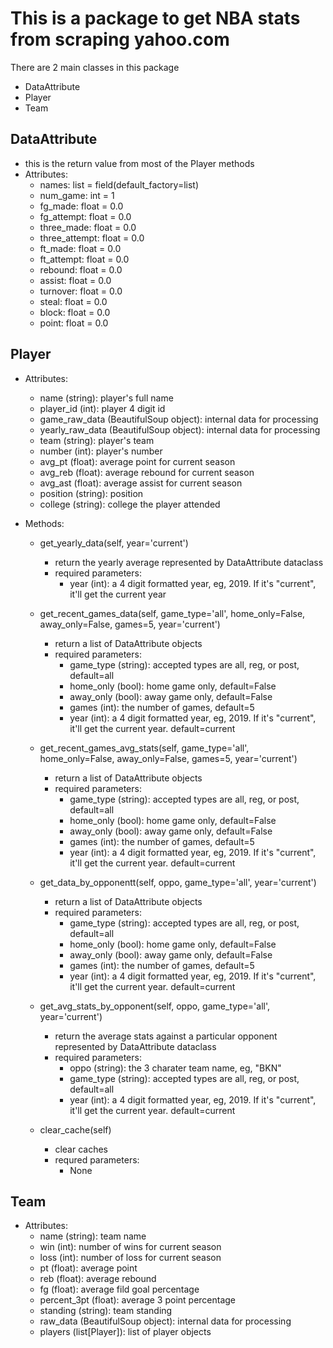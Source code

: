 # This is a package to get NBA stats from scraping yahoo.com

There are 2 main classes in this package
* DataAttribute
* Player
* Team

## DataAttribute
* this is the return value from most of the Player methods
* Attributes:
  * names: list = field(default_factory=list)
  * num_game: int = 1
  * fg_made: float = 0.0
  * fg_attempt: float = 0.0
  * three_made: float = 0.0
  * three_attempt: float = 0.0
  * ft_made: float = 0.0
  * ft_attempt: float = 0.0
  * rebound: float = 0.0
  * assist: float = 0.0
  * turnover: float = 0.0
  * steal: float = 0.0
  * block: float = 0.0
  * point: float = 0.0

## Player
* Attributes:
  * name (string):                              player's full name
  * player_id (int):                            player 4 digit id
  * game_raw_data (BeautifulSoup object):       internal data for processing
  * yearly_raw_data (BeautifulSoup object):     internal data for processing
  * team (string):                              player's team
  * number (int):                               player's number
  * avg_pt (float):                             average point for current season
  * avg_reb (float):                            average rebound for current season
  * avg_ast (float):                            average assist for current season
  * position (string):                          position
  * college (string):                           college the player attended

* Methods:
  * get_yearly_data(self, year='current')
    * return the yearly average represented by DataAttribute dataclass
	* required parameters:
	  * year (int): a 4 digit formatted year, eg, 2019. If it's "current", it'll get the current year

  * get_recent_games_data(self, game_type='all', home_only=False, away_only=False, games=5, year='current')
    * return a list of DataAttribute objects
	* required parameters:
	  * game_type (string): accepted types are all, reg, or post, default=all
      * home_only (bool):   home game only, default=False
      * away_only (bool):   away game only, default=False
      * games (int):        the number of games, default=5
      * year (int):         a 4 digit formatted year, eg, 2019. If it's "current", it'll get the current year. default=current

  * get_recent_games_avg_stats(self, game_type='all', home_only=False, away_only=False, games=5, year='current')
    * return a list of DataAttribute objects
	* required parameters:
	  * game_type (string): accepted types are all, reg, or post, default=all
      * home_only (bool):   home game only, default=False
      * away_only (bool):   away game only, default=False
      * games (int):        the number of games, default=5
      * year (int):         a 4 digit formatted year, eg, 2019. If it's "current", it'll get the current year. default=current

  * get_data_by_opponentt(self, oppo, game_type='all', year='current')
    * return a list of DataAttribute objects
	* required parameters:
	  * game_type (string): accepted types are all, reg, or post, default=all
      * home_only (bool):   home game only, default=False
      * away_only (bool):   away game only, default=False
      * games (int):        the number of games, default=5
      * year (int):         a 4 digit formatted year, eg, 2019. If it's "current", it'll get the current year. default=current

  * get_avg_stats_by_opponent(self, oppo, game_type='all', year='current')
    * return the average stats against a particular opponent represented by DataAttribute dataclass
	* required parameters:
	  * oppo (string):      the 3 charater team name, eg, "BKN"
      * game_type (string): accepted types are all, reg, or post, default=all
      * year (int):         a 4 digit formatted year, eg, 2019. If it's "current", it'll get the current year. default=current

  * clear_cache(self)
    * clear caches
	* requred parameters:
	  * None
## Team
* Attributes:
  * name (string):                      team name
  * win (int):                          number of wins for current season
  * loss (int):                         number of loss for current season
  * pt (float):                         average point
  * reb (float):                        average rebound
  * fg (float):                         average fild goal percentage
  * percent_3pt (float):                average 3 point percentage
  * standing (string):                  team standing
  * raw_data (BeautifulSoup object):    internal data for processing
  * players (list[Player]):             list of player objects


